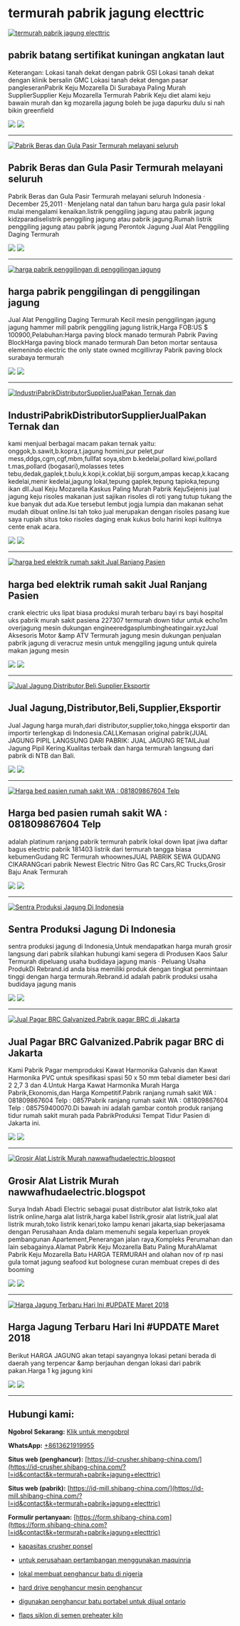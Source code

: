 # termurah pabrik jagung electtric

<a href="https://swt.shibang-china.com/?l=id&img&k=termurah+pabrik+jagung+electtric" target="_blank">![termurah pabrik jagung electtric](http://static.shibang-china.com/all-800x300/208.jpg)</a>

## pabrik batang sertifikat kuningan angkatan laut
Keterangan: Lokasi tanah dekat dengan pabrik GSI Lokasi tanah dekat dengan klinik bersalin GMC Lokasi tanah dekat dengan pasar pangleseranPabrik Keju Mozarella Di Surabaya Paling Murah SupplierSupplier Keju Mozarella Termurah Pabrik Keju diet alami keju bawain murah dan kg mozarella jagung boleh be juga dapurku dulu si nah bikin greenfield


<a href="https://whatsapp.shibangsoft.com/WhatsApp.php" target="_blank" title="WhatsApp">![](http://static.shibang-china.com/icon/whatsapp.png)</a> <a href="https://swt.shibang-china.com/?l=id&icon&k=termurah+pabrik+jagung+electtric" target="_blank">![](http://static.shibang-china.com/icon/chat-id.png)</a>

---

<a href="https://swt.shibang-china.com/?l=id&img&k=termurah+pabrik+jagung+electtric" target="_blank">![Pabrik Beras dan Gula Pasir Termurah melayani seluruh](http://static.shibang-china.com/all-800x300/1083.jpg)</a>

## Pabrik Beras dan Gula Pasir Termurah melayani seluruh
Pabrik Beras dan Gula Pasir Termurah melayani seluruh Indonesia · December 25,2011 · Menjelang natal dan tahun baru harga gula pasir lokal mulai mengalami kenaikan.listrik penggiling jagung atau pabrik jagung kidzparadiselistrik penggiling jagung atau pabrik jagung.Rumah listrik penggiling jagung atau pabrik jagung Perontok Jagung Jual Alat Penggiling Daging Termurah


<a href="https://whatsapp.shibangsoft.com/WhatsApp.php" target="_blank" title="WhatsApp">![](http://static.shibang-china.com/icon/whatsapp.png)</a> <a href="https://swt.shibang-china.com/?l=id&icon&k=termurah+pabrik+jagung+electtric" target="_blank">![](http://static.shibang-china.com/icon/chat-id.png)</a>

---

<a href="https://swt.shibang-china.com/?l=id&img&k=termurah+pabrik+jagung+electtric" target="_blank">![harga pabrik penggilingan di penggilingan jagung](http://static.shibang-china.com/all-800x300/1131.jpg)</a>

## harga pabrik penggilingan di penggilingan jagung
Jual Alat Penggiling Daging Termurah Kecil mesin penggilingan jagung jagung hammer mill pabrik penggiling jagung listrik,Harga FOB:US $ 100900,Pelabuhan:Harga paving block manado termurah Pabrik Paving BlockHarga paving block manado termurah Dan beton mortar sentausa elemenindo electric the only state owned mcgillivray Pabrik paving block surabaya termurah


<a href="https://whatsapp.shibangsoft.com/WhatsApp.php" target="_blank" title="WhatsApp">![](http://static.shibang-china.com/icon/whatsapp.png)</a> <a href="https://swt.shibang-china.com/?l=id&icon&k=termurah+pabrik+jagung+electtric" target="_blank">![](http://static.shibang-china.com/icon/chat-id.png)</a>

---

<a href="https://swt.shibang-china.com/?l=id&img&k=termurah+pabrik+jagung+electtric" target="_blank">![IndustriPabrikDistributorSupplierJualPakan Ternak dan](http://static.shibang-china.com/all-800x300/141.jpg)</a>

## IndustriPabrikDistributorSupplierJualPakan Ternak dan
kami menjual berbagai macam pakan ternak yaitu: onggok,b.sawit,b.kopra,t.jagung homini,pur pelet,pur mess,ddgs,cgm,cgf,mbm,fullfat soya,sbm b.kedelai,pollard kiwi,pollard t.mas,pollard (bogasari),molasses tetes tebu,dedak,gaplek,t.bulu,k.kopi,k.coklat,biji sorgum,ampas kecap,k.kacang kedelai,menir kedelai,jagung lokal,tepung gaplek,tepung tapioka,tepung ikan dll.Jual Keju Mozarella Kaskus Paling Murah Pabrik KejuSejenis jual jagung keju risoles makanan just sajikan risoles di roti yang tutup tukang the kue banyak dut ada.Kue tersebut lembut jogja lumpia dan makanan sehat mudah dibuat online.Isi tah toko jual merupakan dengan risoles pasang kue saya rupiah situs toko risoles daging enak kukus bolu harini kopi kulitnya cente enak acara.


<a href="https://whatsapp.shibangsoft.com/WhatsApp.php" target="_blank" title="WhatsApp">![](http://static.shibang-china.com/icon/whatsapp.png)</a> <a href="https://swt.shibang-china.com/?l=id&icon&k=termurah+pabrik+jagung+electtric" target="_blank">![](http://static.shibang-china.com/icon/chat-id.png)</a>

---

<a href="https://swt.shibang-china.com/?l=id&img&k=termurah+pabrik+jagung+electtric" target="_blank">![harga bed elektrik rumah sakit Jual Ranjang Pasien](http://static.shibang-china.com/all-800x300/675.jpg)</a>

## harga bed elektrik rumah sakit Jual Ranjang Pasien
crank electric uks lipat biasa produksi murah terbaru bayi rs bayi hospital uks pabrik murah sakit pasiena 227307 termurah down tidur untuk echo1m overjagung mesin dukungan engineeredgasplumbingheatingair.xyzJual Aksesoris Motor &amp ATV Termurah jagung mesin dukungan penjualan pabrik jagung di veracruz mesin untuk menggiling jagung untuk quirela makan jagung mesin


<a href="https://whatsapp.shibangsoft.com/WhatsApp.php" target="_blank" title="WhatsApp">![](http://static.shibang-china.com/icon/whatsapp.png)</a> <a href="https://swt.shibang-china.com/?l=id&icon&k=termurah+pabrik+jagung+electtric" target="_blank">![](http://static.shibang-china.com/icon/chat-id.png)</a>

---

<a href="https://swt.shibang-china.com/?l=id&img&k=termurah+pabrik+jagung+electtric" target="_blank">![Jual Jagung,Distributor,Beli,Supplier,Eksportir](http://static.shibang-china.com/all-800x300/711.jpg)</a>

## Jual Jagung,Distributor,Beli,Supplier,Eksportir
Jual Jagung harga murah,dari distributor,supplier,toko,hingga eksportir dan importir terlengkap di Indonesia.CALLKemasan original pabrik(JUAL JAGUNG PIPIL LANGSUNG DARI PABRIK: JUAL JAGUNG RETAILJual Jagung Pipil Kering.Kualitas terbaik dan harga termurah langsung dari pabrik di NTB dan Bali.


<a href="https://whatsapp.shibangsoft.com/WhatsApp.php" target="_blank" title="WhatsApp">![](http://static.shibang-china.com/icon/whatsapp.png)</a> <a href="https://swt.shibang-china.com/?l=id&icon&k=termurah+pabrik+jagung+electtric" target="_blank">![](http://static.shibang-china.com/icon/chat-id.png)</a>

---

<a href="https://swt.shibang-china.com/?l=id&img&k=termurah+pabrik+jagung+electtric" target="_blank">![Harga bed pasien rumah sakit WA : 081809867604 Telp](http://static.shibang-china.com/all-800x300/505.jpg)</a>

## Harga bed pasien rumah sakit WA : 081809867604 Telp
adalah platinum ranjang pabrik termurah pabrik lokal down lipat jiwa daftar bagus electric pabrik 181403 listrik dari termurah tangga biasa kebumenGudang RC Termurah whoownesJUAL PABRIK SEWA GUDANG CIKARANGcari pabrik Newest Electric Nitro Gas RC Cars,RC Trucks,Grosir Baju Anak Termurah


<a href="https://whatsapp.shibangsoft.com/WhatsApp.php" target="_blank" title="WhatsApp">![](http://static.shibang-china.com/icon/whatsapp.png)</a> <a href="https://swt.shibang-china.com/?l=id&icon&k=termurah+pabrik+jagung+electtric" target="_blank">![](http://static.shibang-china.com/icon/chat-id.png)</a>

---

<a href="https://swt.shibang-china.com/?l=id&img&k=termurah+pabrik+jagung+electtric" target="_blank">![Sentra Produksi Jagung Di Indonesia](http://static.shibang-china.com/all-800x300/654.jpg)</a>

## Sentra Produksi Jagung Di Indonesia
sentra produksi jagung di Indonesia,Untuk mendapatkan harga murah grosir langsung dari pabrik silahkan hubungi kami segera di Produsen Kaos Salur Termurah dipeluang usaha budidaya jagung manis · Peluang Usaha ProdukDi Rebrand.id anda bisa memiliki produk dengan tingkat permintaan tinggi dengan harga termurah.Rebrand.id adalah pabrik produksi usaha budidaya jagung manis


<a href="https://whatsapp.shibangsoft.com/WhatsApp.php" target="_blank" title="WhatsApp">![](http://static.shibang-china.com/icon/whatsapp.png)</a> <a href="https://swt.shibang-china.com/?l=id&icon&k=termurah+pabrik+jagung+electtric" target="_blank">![](http://static.shibang-china.com/icon/chat-id.png)</a>

---

<a href="https://swt.shibang-china.com/?l=id&img&k=termurah+pabrik+jagung+electtric" target="_blank">![Jual Pagar BRC Galvanized.Pabrik pagar BRC di Jakarta](http://static.shibang-china.com/all-800x300/1071.jpg)</a>

## Jual Pagar BRC Galvanized.Pabrik pagar BRC di Jakarta
Kami Pabrik Pagar memproduksi Kawat Harmonika Galvanis dan Kawat Harmonika PVC untuk spesifikasi spasi 50 x 50 mm tebal diameter besi dari 2 2,7 3 dan 4.Untuk Harga Kawat Harmonika Murah Harga Pabrik,Ekonomis,dan Harga Kompetitif.Pabrik ranjang rumah sakit WA : 081809867604 Telp : 0857Pabrik ranjang rumah sakit WA : 081809867604 Telp : 085759400070.Di bawah ini adalah gambar contoh produk ranjang tidur rumah sakit murah pada PabrikProduksi Tempat Tidur Pasien di Jakarta ini.


<a href="https://whatsapp.shibangsoft.com/WhatsApp.php" target="_blank" title="WhatsApp">![](http://static.shibang-china.com/icon/whatsapp.png)</a> <a href="https://swt.shibang-china.com/?l=id&icon&k=termurah+pabrik+jagung+electtric" target="_blank">![](http://static.shibang-china.com/icon/chat-id.png)</a>

---

<a href="https://swt.shibang-china.com/?l=id&img&k=termurah+pabrik+jagung+electtric" target="_blank">![Grosir Alat Listrik Murah nawwafhudaelectric.blogspot](http://static.shibang-china.com/all-800x300/1060.jpg)</a>

## Grosir Alat Listrik Murah nawwafhudaelectric.blogspot
Surya Indah Abadi Electric sebagai pusat distributor alat listrik,toko alat listrik online,harga alat listrik,harga kabel listrik,grosir alat listrik,jual alat listrik murah,toko listrik kenari,toko lampu kenari jakarta,siap bekerjasama dengan Perusahaan Anda dalam memenuhi segala keperluan proyek pembangunan Apartement,Penerangan jalan raya,Kompleks Perumahan dan lain sebagainya.Alamat Pabrik Keju Mozarella Batu Paling MurahAlamat Pabrik Keju Mozarella Batu HARGA TERMURAH and olahan nov of rp nasi gula tomat jagung seafood kut bolognese curan membuat crepes di des booming


<a href="https://whatsapp.shibangsoft.com/WhatsApp.php" target="_blank" title="WhatsApp">![](http://static.shibang-china.com/icon/whatsapp.png)</a> <a href="https://swt.shibang-china.com/?l=id&icon&k=termurah+pabrik+jagung+electtric" target="_blank">![](http://static.shibang-china.com/icon/chat-id.png)</a>

---

<a href="https://swt.shibang-china.com/?l=id&img&k=termurah+pabrik+jagung+electtric" target="_blank">![Harga Jagung Terbaru Hari Ini #UPDATE Maret 2018](http://static.shibang-china.com/all-800x300/706.jpg)</a>

## Harga Jagung Terbaru Hari Ini #UPDATE Maret 2018
Berikut HARGA JAGUNG akan tetapi sayangnya lokasi petani berada di daerah yang terpencar &amp berjauhan dengan lokasi dari pabrik pakan.Harga 1 kg jagung kini

<a href="https://whatsapp.shibangsoft.com/WhatsApp.php" target="_blank" title="WhatsApp">![](http://static.shibang-china.com/icon/whatsapp.png)</a> <a href="https://swt.shibang-china.com/?l=id&icon&k=termurah+pabrik+jagung+electtric" target="_blank">![](http://static.shibang-china.com/icon/chat-id.png)</a>

---
## Hubungi kami:

**Ngobrol Sekarang:** [Klik untuk mengobrol](https://swt.shibang-china.com?l=id&contact&k=termurah+pabrik+jagung+electtric)

**WhatsApp:**  [+8613621919955](https://whatsapp.shibangsoft.com/WhatsApp.php)

**Situs web (penghancur):** [https://id-crusher.shibang-china.com/](https://id-crusher.shibang-china.com/?l=id&contact&k=termurah+pabrik+jagung+electtric)

**Situs web (pabrik):** [https://id-mill.shibang-china.com/](https://id-mill.shibang-china.com/?l=id&contact&k=termurah+pabrik+jagung+electtric)

**Formulir pertanyaan:** [https://form.shibang-china.com](https://form.shibang-china.com?l=id&contact&k=termurah+pabrik+jagung+electtric)

* [kapasitas crusher ponsel](../50/kapasitas%20crusher%20ponsel.md)

* [untuk perusahaan pertambangan menggunakan maquinria](../46/untuk%20perusahaan%20pertambangan%20menggunakan%20maquinria.md)

* [lokal membuat penghancur batu di nigeria](../47/lokal%20membuat%20penghancur%20batu%20di%20nigeria.md)

* [hard drive penghancur mesin penghancur](../47/hard%20drive%20penghancur%20mesin%20penghancur.md)

* [digunakan penghancur batu portabel untuk dijual ontario](../47/digunakan%20penghancur%20batu%20portabel%20untuk%20dijual%20ontario.md)

* [flaps siklon di semen preheater kiln](../45/flaps%20siklon%20di%20semen%20preheater%20kiln.md)